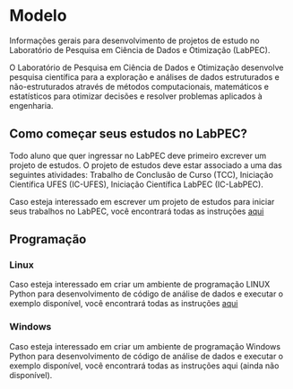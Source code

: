 # Modelo
Informações gerais para desenvolvimento de projetos de estudo no Laboratório de Pesquisa em Ciência de Dados e Otimização (LabPEC).

O Laboratório de Pesquisa em Ciência de Dados e Otimização desenvolve pesquisa científica para a exploração e análises de dados estruturados e não-estruturados através de métodos computacionais, matemáticos e estatísticos para otimizar decisões e resolver problemas aplicados à engenharia.

## Como começar seus estudos no LabPEC?
Todo aluno que quer ingressar no LabPEC deve primeiro excrever um projeto de estudos. O projeto de estudos deve estar associado a uma das seguintes atividades: Trabalho de Conclusão de Curso (TCC), Iniciação Científica UFES (IC-UFES), Iniciação Científica LabPEC (IC-LabPEC).


Caso esteja interessado em escrever um projeto de estudos para iniciar seus trabalhos no LabPEC, você encontrará todas as instruções [aqui](ProjetoEstudos/README.md)

## Programação
### Linux
Caso esteja interessado em criar um ambiente de programação LINUX Python para desenvolvimento de código de análise de dados e executar o exemplo disponível, você encontrará todas as instruções [aqui](https://github.com/LabPEC/Modelo/blob/main/Linux/INSTALL.md)

### Windows
Caso esteja interessado em criar um ambiente de programação Windows Python para desenvolvimento de código de análise de dados e executar o exemplo disponível, você encontrará todas as instruções aqui (ainda não disponível).
